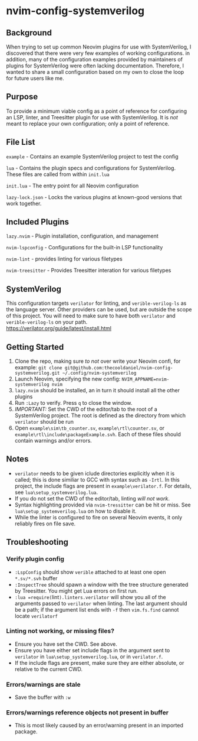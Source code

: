# nvim-config-systemverilog

## Background
When trying to set up common Neovim plugins for use with SystemVerilog, I discovered that there were very few examples of working configurations. in addition, many of the configuration examples provided by maintainers of plugins for SystemVerilog were often lacking documentation. Therefore, I wanted to share a small configuration based on my own to close the loop for future users like me.  

## Purpose
To provide a minimum viable config as a point of reference for configuring an LSP, linter, and Treesitter plugin for use with SystemVerilog. It is *not* meant to replace your own configuration; only a point of reference.  

## File List
`example` - Contains an example SystemVerilog project to test the config

`lua` - Contains the plugin specs and configurations for SystemVerilog. These files are called from within `init.lua`

`init.lua` - The entry point for all Neovim configuration

`lazy-lock.json` - Locks the various plugins at known-good versions that work together.

## Included Plugins
`lazy.nvim` - Plugin installation, configuration, and management

`nvim-lspconfig` - Configurations for the built-in LSP functionality

`nvim-lint` - provides linting for various filetypes

`nvim-treesitter` - Provides Treesitter interation for various filetypes

## SystemVerilog
This configuration targets `verilator` for linting, and `verible-verilog-ls` as the language server. Other providers can be used, but are outside the scope of this project. You will need to make sure to have both `verilator` and `verible-verilog-ls` on your path. https://verilator.org/guide/latest/install.html 

 ## Getting Started
1. Clone the repo, making sure *to not* over write your Neovim confi, for example: `git clone git@github.com:thecooldaniel/nvim-config-systemverilog.git ~/.config/nvim-systemverilog`
2. Launch Neovim, specifying the new config: `NVIM_APPNAME=nvim-systemverilog nvim`
3. `lazy.nvim` should be installed, an in turn it should install all the other plugins
4. Run `:Lazy` to verify. Press `q` to close the window.
5. *IMPORTANT:* Set the CWD of the editor/tab to the root of a SystemVerilog project. The root is defined as the directory from which `verilator` should be run
6. Open `example\sim\tb_counter.sv`, `example\rtl\counter.sv`, or `example\rtl\include\packageExample.svh`. Each of these files should contain warnings and/or errors.

## Notes
- `verilator` needs to be given iclude directories explicitly when it is called; this is done similiar to GCC with syntax such as `-Irtl`. In this project, the include flags are present in `example\verilator.f`. For details, see `lua\setup_systemverilog.lua`.
- If you do not set the CWD of the editor/tab, linting *will not work*.
- Syntax highlighting provided via `nvim-tressitter` can be hit or miss. See `lua\setup_systemverilog.lua` on how to disable it.
- While the linter is configured to fire on several Neovim events, it only reliably fires on file save.

## Troubleshooting
### Verify plugin config
- `:LspConfig` should show `verible` attached to at least one open `*.sv/*.svh` buffer
- `:InspectTree` should spawn a window with the tree structure generated by Treesitter. You might get Lua errors on first run.
- `:lua =require(`lint`).linters.verilator` will show you all of the arguments passed to `verilator` when linting. The last argument should be a path; if the argument list ends with `-f` then `vim.fs.find` cannot locate `verilatorf`

### Linting not working, or missing files?
- Ensure you have set the CWD. See above.
- Ensure you have either set include flags in the argument sent to `verilator` in `lua\setup_systemverilog.lua`, or in `verilator.f`. 
- If the include flags are present, make sure they are either absolute, or relative to the current CWD.

### Errors/warnings are stale
- Save the buffer with `:w`

### Errors/warnings reference objects not present in buffer
- This is most likely caused by an error/warning present in an imported package.


